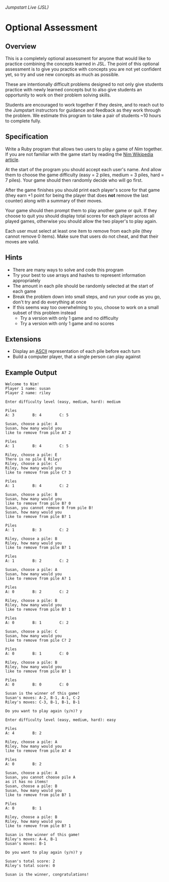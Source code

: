 _Jumpstart Live (JSL)_

# Optional Assessment

## Overview
This is a completely optional assessment for anyone that would like to practice combining the concepts learned in JSL. The point of this optional assessment is to give you practice with concepts you are not yet confident yet, so try and use new concepts as much as possible.

These are intentionally difficult problems designed to not only give students practice with newly learned concepts but to also give students an opportunity to work on their problem solving skills. 

Students are encouraged to work together if they desire, and to reach out to the Jumpstart instructors for guidance and feedback as they work through the problem. We estimate this program to take a pair of students ~10 hours to complete fully.

## Specification
Write a Ruby program that allows two users to play a game of _Nim_ together. If you are not familiar with the game start by reading the [Nim Wikipedia article](https://en.wikipedia.org/wiki/Nim).

At the start of the program you should accept each user's name. And allow them to choose the game difficulty (easy = 2 piles, medium = 3 piles, hard = 7 piles). Your game should then randomly decide who will go first.

After the game finishes you should print each player's score for that game (they earn +1 point for being the player that does __not__ remove the last counter) along with a summary of their moves.

Your game should then prompt them to play another game or quit. If they choose to quit you should display total scores for each player across all played games, otherwise you should allow the two player's to play again.

Each user must select at least one item to remove from each pile (they cannot remove 0 items). Make sure that users do not cheat, and that their moves are valid.

## Hints
* There are many ways to solve and code this program
* Try your best to use arrays and hashes to represent information appropriately
* The amount in each pile should be randomly selected at the start of each game
* Break the problem down into small steps, and run your code as you go, don't try and do everything at once
* If this seems way too overwhelming to you, choose to work on a small subset of this problem instead
  * Try a version with only 1 game and no difficulty
  * Try a version with only 1 game and no scores

## Extensions
* Display an [ASCII](https://en.wikipedia.org/wiki/ASCII) representation of each pile before each turn
* Build a computer player, that a single person can play against

## Example Output

```
Welcome to Nim!
Player 1 name: susan
Player 2 name: riley

Enter difficulty level (easy, medium, hard): medium

Piles
A: 3		B: 4		C: 5

Susan, choose a pile: A
Susan, how many would you
like to remove from pile A? 2

Piles
A: 1		B: 4		C: 5

Riley, choose a pile: E
There is no pile E Riley!
Riley, choose a pile: C
Riley, how many would you
like to remove from pile C? 3

Piles
A: 1		B: 4		C: 2

Susan, choose a pile: B
Susan, how many would you 
like to remove from pile B? 0
Susan, you cannot remove 0 from pile B!
Susan, how many would you 
like to remove from pile B? 1

Piles
A: 1		B: 3		C: 2

Riley, choose a pile: B
Riley, how many would you
like to remove from pile B? 1

Piles
A: 1		B: 2		C: 2

Susan, choose a pile: A
Susan, how many would you
like to remove from pile A? 1

Piles
A: 0		B: 2		C: 2

Riley, choose a pile: B
Riley, how many would you
like to remove from pile B? 1

Piles
A: 0		B: 1		C: 2

Susan, choose a pile: C
Susan, how many would you
like to remove from pile C? 2

Piles
A: 0		B: 1		C: 0

Riley, choose a pile: B
Riley, how many would you
like to remove from pile B? 1

Piles
A: 0		B: 0		C: 0

Susan is the winner of this game!
Susan's moves: A-2, B-1, A-1, C-2
Riley's moves: C-3, B-1, B-1, B-1

Do you want to play again (y/n)? y

Enter difficulty level (easy, medium, hard): easy

Piles
A: 4		B: 2

Riley, choose a pile: A
Riley, how many would you
like to remove from pile A? 4

Piles
A: 0		B: 2

Susan, choose a pile: A
Susan, you cannot choose pile A
as it has no items!
Susan, choose a pile: B
Susan, how many would you
like to remove from pile B? 1

Piles
A: 0		B: 1

Riley, choose a pile: B
Riley, how many would you
like to remove from pile B? 1

Susan is the winner of this game!
Riley's moves: A-4, B-1
Susan's moves: B-1

Do you want to play again (y/n)? y

Susan's total score: 2
Riley's total score: 0

Susan is the winner, congratulations!
```
